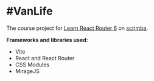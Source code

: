 # \#VanLife

The course project for [Learn React Router 6](https://scrimba.com/learn/reactrouter6) on
[scrimba](https://scrimba.com/).

**Frameworks and libraries used:**
- Vite
- React and React Router
- CSS Modules
- MirageJS
